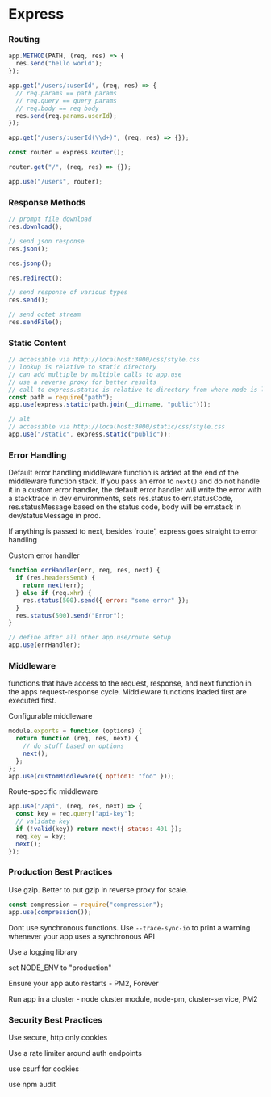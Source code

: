 # Express

### Routing

```js
app.METHOD(PATH, (req, res) => {
  res.send("hello world");
});

app.get("/users/:userId", (req, res) => {
  // req.params == path params
  // req.query == query params
  // req.body == req body
  res.send(req.params.userId);
});

app.get("/users/:userId(\\d+)", (req, res) => {});

const router = express.Router();

router.get("/", (req, res) => {});

app.use("/users", router);
```

### Response Methods

```js
// prompt file download
res.download();

// send json response
res.json();

res.jsonp();

res.redirect();

// send response of various types
res.send();

// send octet stream
res.sendFile();
```

### Static Content

```js
// accessible via http://localhost:3000/css/style.css
// lookup is relative to static directory
// can add multiple by multiple calls to app.use
// use a reverse proxy for better results
// call to express.static is relative to directory from where node is launched
const path = require("path");
app.use(express.static(path.join(__dirname, "public")));

// alt
// accessible via http://localhost:3000/static/css/style.css
app.use("/static", express.static("public"));
```

### Error Handling

Default error handling middleware function is added at the end of the middleware function stack. If you pass an error to `next()` and do not handle it in a custom error handler, the default error handler will write the error with a stacktrace in dev environments, sets res.status to err.statusCode, res.statusMessage based on the status code, body will be err.stack in dev/statusMessage in prod.

If anything is passed to next, besides 'route', express goes straight to error handling

Custom error handler

```js
function errHandler(err, req, res, next) {
  if (res.headersSent) {
    return next(err);
  } else if (req.xhr) {
    res.status(500).send({ error: "some error" });
  }
  res.status(500).send("Error");
}

// define after all other app.use/route setup
app.use(errHandler);
```

### Middleware

functions that have access to the request, response, and next function in the apps request-response cycle.
Middleware functions loaded first are executed first.

Configurable middleware

```js
module.exports = function (options) {
  return function (req, res, next) {
    // do stuff based on options
    next();
  };
};
app.use(customMiddleware({ option1: "foo" }));
```

Route-specific middleware

```js
app.use("/api", (req, res, next) => {
  const key = req.query["api-key"];
  // validate key
  if (!valid(key)) return next({ status: 401 });
  req.key = key;
  next();
});
```

### Production Best Practices

Use gzip. Better to put gzip in reverse proxy for scale.

```js
const compression = require("compression");
app.use(compression());
```

Dont use synchronous functions. Use `--trace-sync-io` to print a warning whenever your app uses a synchronous API

Use a logging library

set NODE_ENV to "production"

Ensure your app auto restarts - PM2, Forever

Run app in a cluster - node cluster module, node-pm, cluster-service, PM2

### Security Best Practices

Use secure, http only cookies

Use a rate limiter around auth endpoints

use csurf for cookies

use npm audit
